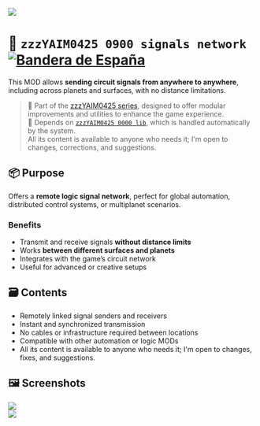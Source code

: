![](https://raw.githubusercontent.com/yaim0425/zzzYAIM0425-0900-signals-network/main/thumbnail.png)

# 📡 `zzzYAIM0425 0900 signals network` [![Bandera de España](https://flagcdn.com/20x15/es.png)](https://raw.githubusercontent.com/yaim0425/zzzYAIM0425-0900-signals-network/main/Doc/README.md)

This MOD allows **sending circuit signals from anywhere to anywhere**, including across planets and surfaces, with no distance limitations.

> 🧩 Part of the [zzzYAIM0425 series](https://github.com/yaim0425), designed to offer modular improvements and utilities to enhance the game experience.  
> 🔧 Depends on [`zzzYAIM0425 0000 lib`](https://github.com/yaim0425/zzzYAIM0425-0000-lib), which is handled automatically by the system.  
> All its content is available to anyone who needs it; I'm open to changes, corrections, and suggestions.

## 📦 Purpose

Offers a **remote logic signal network**, perfect for global automation, distributed control systems, or multiplanet scenarios.

### Benefits

- Transmit and receive signals **without distance limits**  
- Works **between different surfaces and planets**  
- Integrates with the game’s circuit network  
- Useful for advanced or creative setups  

## 🗃️ Contents

- Remotely linked signal senders and receivers  
- Instant and synchronized transmission  
- No cables or infrastructure required between locations  
- Compatible with other automation or logic MODs  
- All its content is available to anyone who needs it; I'm open to changes, fixes, and suggestions.

## 🖼️ Screenshots

![](https://raw.githubusercontent.com/yaim0425/zzzYAIM0425-0900-signals-network/main/Doc/base/Screenshot%20(1).png)  
![](https://raw.githubusercontent.com/yaim0425/zzzYAIM0425-0900-signals-network/main/Doc/base/Screenshot%20(2).png)
